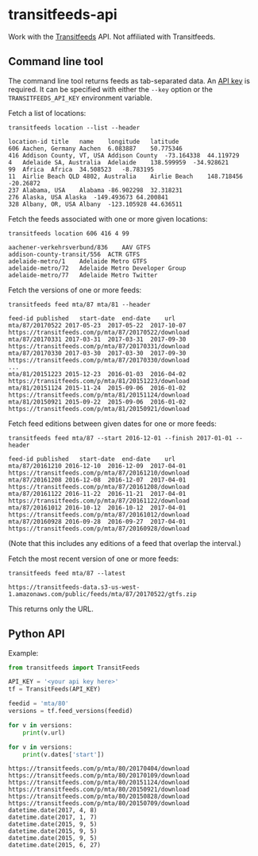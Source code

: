 transitfeeds-api
================

Work with the [Transitfeeds](http://transitfeeds.com) API. Not affiliated with Transitfeeds.

## Command line tool

The command line tool returns feeds as tab-separated data. An [API key](http://transitfeeds.com/api/keys) is required. It can be specified with either the `--key` option or the `TRANSITFEEDS_API_KEY` environment variable.

Fetch a list of locations:
````
transitfeeds location --list --header
````
````
location-id	title	name	longitude	latitude
606	Aachen, Germany	Aachen	6.083887	50.775346
416	Addison County, VT, USA	Addison County	-73.164338	44.119729
4	Adelaide SA, Australia	Adelaide	138.599959	-34.928621
99	Africa	Africa	34.508523	-8.783195
11	Airlie Beach QLD 4802, Australia	Airlie Beach	148.718456	-20.26872
237	Alabama, USA	Alabama	-86.902298	32.318231
276	Alaska, USA	Alaska	-149.493673	64.200841
328	Albany, OR, USA	Albany	-123.105928	44.636511
````

Fetch the feeds associated with one or more given locations:
````
transitfeeds location 606 416 4 99
````
````
aachener-verkehrsverbund/836	AAV GTFS
addison-county-transit/556	ACTR GTFS
adelaide-metro/1	Adelaide Metro GTFS
adelaide-metro/72	Adelaide Metro Developer Group
adelaide-metro/77	Adelaide Metro Twitter
````

Fetch the versions of one or more feeds:
````
transitfeeds feed mta/87 mta/81 --header
````
````
feed-id	published	start-date	end-date	url
mta/87/20170522	2017-05-23	2017-05-22	2017-10-07	https://transitfeeds.com/p/mta/87/20170522/download
mta/87/20170331	2017-03-31	2017-03-31	2017-09-30	https://transitfeeds.com/p/mta/87/20170331/download
mta/87/20170330	2017-03-30	2017-03-30	2017-09-30	https://transitfeeds.com/p/mta/87/20170330/download
...
mta/81/20151223	2015-12-23	2016-01-03	2016-04-02	https://transitfeeds.com/p/mta/81/20151223/download
mta/81/20151124	2015-11-24	2015-09-06	2016-01-02	https://transitfeeds.com/p/mta/81/20151124/download
mta/81/20150921	2015-09-22	2015-09-06	2016-01-02	https://transitfeeds.com/p/mta/81/20150921/download
````

Fetch feed editions between given dates for one or more feeds:
````
transitfeeds feed mta/87 --start 2016-12-01 --finish 2017-01-01 --header
````
````
feed-id	published	start-date	end-date	url
mta/87/20161210	2016-12-10	2016-12-09	2017-04-01	https://transitfeeds.com/p/mta/87/20161210/download
mta/87/20161208	2016-12-08	2016-12-07	2017-04-01	https://transitfeeds.com/p/mta/87/20161208/download
mta/87/20161122	2016-11-22	2016-11-21	2017-04-01	https://transitfeeds.com/p/mta/87/20161122/download
mta/87/20161012	2016-10-12	2016-10-12	2017-04-01	https://transitfeeds.com/p/mta/87/20161012/download
mta/87/20160928	2016-09-28	2016-09-27	2017-04-01	https://transitfeeds.com/p/mta/87/20160928/download
````

(Note that this includes any editions of a feed that overlap the interval.)

Fetch the most recent version of one or more feeds:
````
transitfeeds feed mta/87 --latest
````
````
https://transitfeeds-data.s3-us-west-1.amazonaws.com/public/feeds/mta/87/20170522/gtfs.zip
````
This returns only the URL.


## Python API

Example:
````python
from transitfeeds import TransitFeeds

API_KEY = '<your api key here>'
tf = TransitFeeds(API_KEY)

feedid = 'mta/80'
versions = tf.feed_versions(feedid)

for v in versions:
	print(v.url)

for v in versions:
	print(v.dates['start'])
````
````
https://transitfeeds.com/p/mta/80/20170404/download
https://transitfeeds.com/p/mta/80/20170109/download
https://transitfeeds.com/p/mta/80/20151124/download
https://transitfeeds.com/p/mta/80/20150921/download
https://transitfeeds.com/p/mta/80/20150828/download
https://transitfeeds.com/p/mta/80/20150709/download
datetime.date(2017, 4, 8)
datetime.date(2017, 1, 7)
datetime.date(2015, 9, 5)
datetime.date(2015, 9, 5)
datetime.date(2015, 9, 5)
datetime.date(2015, 6, 27)
````